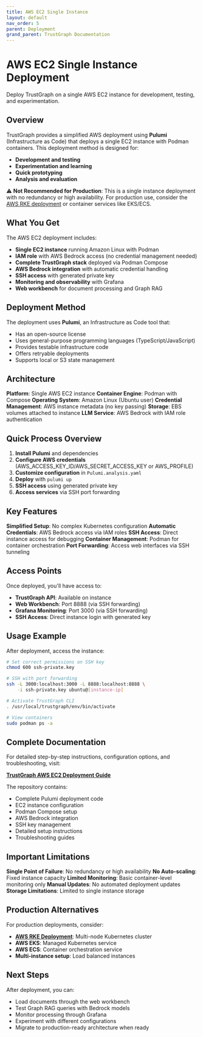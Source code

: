 ```yaml
---
title: AWS EC2 Single Instance
layout: default
nav_order: 5
parent: Deployment
grand_parent: TrustGraph Documentation
---
```


# AWS EC2 Single Instance Deployment

Deploy TrustGraph on a single AWS EC2 instance for development, testing, and experimentation.

## Overview

TrustGraph provides a simplified AWS deployment using **Pulumi** (Infrastructure as Code) that deploys a single EC2 instance with Podman containers. This deployment method is designed for:

- **Development and testing**
- **Experimentation and learning**
- **Quick prototyping**
- **Analysis and evaluation**

⚠️ **Not Recommended for Production**: This is a single instance deployment with no redundancy or high availability. For production use, consider the [AWS RKE deployment](aws.md) or container services like EKS/ECS.

## What You Get

The AWS EC2 deployment includes:

- **Single EC2 instance** running Amazon Linux with Podman
- **IAM role** with AWS Bedrock access (no credential management needed)
- **Complete TrustGraph stack** deployed via Podman Compose
- **AWS Bedrock integration** with automatic credential handling
- **SSH access** with generated private key
- **Monitoring and observability** with Grafana
- **Web workbench** for document processing and Graph RAG

## Deployment Method

The deployment uses **Pulumi**, an Infrastructure as Code tool that:

- Has an open-source license
- Uses general-purpose programming languages (TypeScript/JavaScript)
- Provides testable infrastructure code
- Offers retryable deployments
- Supports local or S3 state management

## Architecture

**Platform**: Single AWS EC2 instance
**Container Engine**: Podman with Compose
**Operating System**: Amazon Linux (Ubuntu user)
**Credential Management**: AWS instance metadata (no key passing)
**Storage**: EBS volumes attached to instance
**LLM Service**: AWS Bedrock with IAM role authentication

## Quick Process Overview

1. **Install Pulumi** and dependencies
2. **Configure AWS credentials** (AWS_ACCESS_KEY_ID/AWS_SECRET_ACCESS_KEY or AWS_PROFILE)
3. **Customize configuration** in `Pulumi.analysis.yaml`
4. **Deploy** with `pulumi up`
5. **SSH access** using generated private key
6. **Access services** via SSH port forwarding

## Key Features

**Simplified Setup**: No complex Kubernetes configuration
**Automatic Credentials**: AWS Bedrock access via IAM roles
**SSH Access**: Direct instance access for debugging
**Container Management**: Podman for container orchestration
**Port Forwarding**: Access web interfaces via SSH tunneling

## Access Points

Once deployed, you'll have access to:

- **TrustGraph API**: Available on instance
- **Web Workbench**: Port 8888 (via SSH forwarding)
- **Grafana Monitoring**: Port 3000 (via SSH forwarding)
- **SSH Access**: Direct instance login with generated key

## Usage Example

After deployment, access the instance:

```bash
# Set correct permissions on SSH key
chmod 600 ssh-private.key

# SSH with port forwarding
ssh -L 3000:localhost:3000 -L 8888:localhost:8888 \
    -i ssh-private.key ubuntu@[instance-ip]

# Activate TrustGraph CLI
. /usr/local/trustgraph/env/bin/activate

# View containers
sudo podman ps -a
```

## Complete Documentation

For detailed step-by-step instructions, configuration options, and troubleshooting, visit:

**[TrustGraph AWS EC2 Deployment Guide](https://github.com/trustgraph-ai/pulumi-trustgraph-ec2)**

The repository contains:
- Complete Pulumi deployment code
- EC2 instance configuration
- Podman Compose setup
- AWS Bedrock integration
- SSH key management
- Detailed setup instructions
- Troubleshooting guides

## Important Limitations

**Single Point of Failure**: No redundancy or high availability
**No Auto-scaling**: Fixed instance capacity
**Limited Monitoring**: Basic container-level monitoring only
**Manual Updates**: No automated deployment updates
**Storage Limitations**: Limited to single instance storage

## Production Alternatives

For production deployments, consider:
- **[AWS RKE Deployment](aws.md)**: Multi-node Kubernetes cluster
- **AWS EKS**: Managed Kubernetes service
- **AWS ECS**: Container orchestration service
- **Multi-instance setup**: Load balanced instances

## Next Steps

After deployment, you can:
- Load documents through the web workbench
- Test Graph RAG queries with Bedrock models
- Monitor processing through Grafana
- Experiment with different configurations
- Migrate to production-ready architecture when ready

